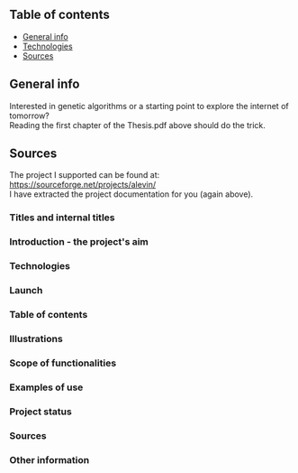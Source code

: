 ## Table of contents
* [General info](#general-info)
* [Technologies](#technologies)
* [Sources](#sources)


## General info
Interested in genetic algorithms or a starting point to explore the internet of tomorrow? <br>
Reading the first chapter of the Thesis.pdf above should do the trick. <p>

## Sources
The project I supported can be found at: https://sourceforge.net/projects/alevin/ <br>
I have extracted the project documentation for you (again above).



### Titles and internal titles <br>
### Introduction - the project's aim <br>
### Technologies <br>
### Launch <br>

### Table of contents <br>
### Illustrations <br>
### Scope of functionalities <br>
### Examples of use <br>
### Project status <br>
### Sources <br>
### Other information <br>



